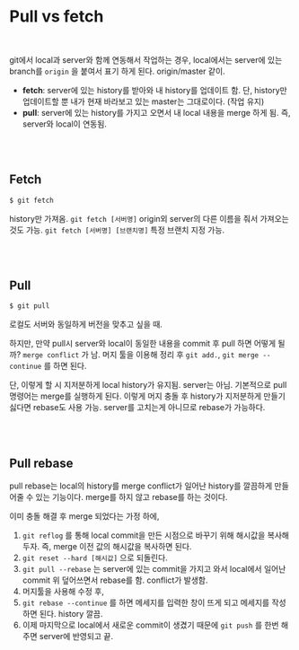 # Pull vs fetch

<br/>

git에서 local과 server와 함께 연동해서 작업하는 경우, local에서는 server에 있는 branch를 `origin` 을 붙여서 표기 하게 된다. origin/master 같이.

- **fetch**: server에 있는 history를 받아와 내 history를 업데이트 함. 단, history만 업데이트할 뿐 내가 현재 바라보고 있는 master는 그대로이다. (작업 유지)
- **pull**: server에 있는 history를 가지고 오면서 내 local 내용을 merge 하게 됨. 즉, server와 local이 연동됨.

<br/>

<br/>

## Fetch

```sh
$ git fetch
```

history만 가져옴. `git fetch [서버명]` origin외 server의 다른 이름을 줘서 가져오는 것도 가능. `git fetch [서버명] [브랜치명]` 특정 브랜치 지정 가능.

<br/>

<br/>

## Pull

```sh
$ git pull
```

로컬도 서버와 동일하게 버전을 맞추고 싶을 때.

하지만, 만약 pull시 server와 local이 동일한 내용을 commit 후 pull 하면 어떻게 될까? `merge conflict` 가 남. 머지 툴을 이용해 정리 후 `git add.`, `git merge --continue` 를 하면 된다.

단, 이렇게 할 시 지저분하게 local history가 유지됨. server는 아님. 기본적으로 pull 명령어는 merge를 실행하게 된다. 이렇게 머지 충돌 후 history가 지저분하게 만들기 싫다면 rebase도 사용 가능. server를 고치는게 아니므로 rebase가 가능하다.

<br/>

<br/>

## Pull rebase

pull rebase는 local의 history를 merge conflict가 일어난 history를 깔끔하게 만들어줄 수 있는 기능이다. merge를 하지 않고 rebase를 하는 것이다.

이미 충돌 해결 후 merge 되었다는 가정 하에,

1. `git reflog` 를 통해 local commit을 만든 시점으로 바꾸기 위해 해시값을 복사해두자. 즉, merge 이전 값의 해시값을 복사하면 된다.
2. `git reset --hard [해시값]` 으로 되돌린다.
3. `git pull --rebase` 는 server에 있는 commit을 가지고 와서 local에서 일어난 commit 위 덮어쓰면서 rebase를 함. conflict가 발생함.
4. 머지툴을 사용해 수정 후,
5. `git rebase --continue` 를 하면 메세지를 입력한 창이 뜨게 되고 메세지를 작성하면 된다. history 깔끔.
6. 이제 마지막으로 local에서 새로운 commit이 생겼기 때문에 `git push` 를 한번 해주면 server에 반영되고 끝.
